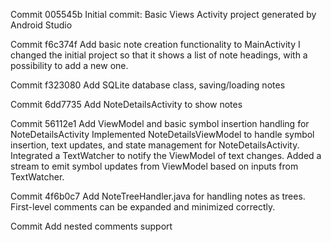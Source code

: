 Commit 005545b
Initial commit: Basic Views Activity project generated by Android Studio

Commit f6c374f
Add basic note creation functionality to MainActivity
I changed the initial project so that it shows a list of note headings, with a possibility to add a new one.

Commit f323080
Add SQLite database class, saving/loading notes

Commit 6dd7735
Add NoteDetailsActivity to show notes

Commit 56112e1
Add ViewModel and basic symbol insertion handling for NoteDetailsActivity
Implemented NoteDetailsViewModel to handle symbol insertion, text updates, and state management for NoteDetailsActivity. Integrated a TextWatcher to notify the ViewModel of text changes. Added a stream to emit symbol updates from ViewModel based on inputs from TextWatcher. 

Commit 4f6b0c7
Add NoteTreeHandler.java for handling notes as trees.
First-level comments can be expanded and minimized correctly.

Commit
Add nested comments support

